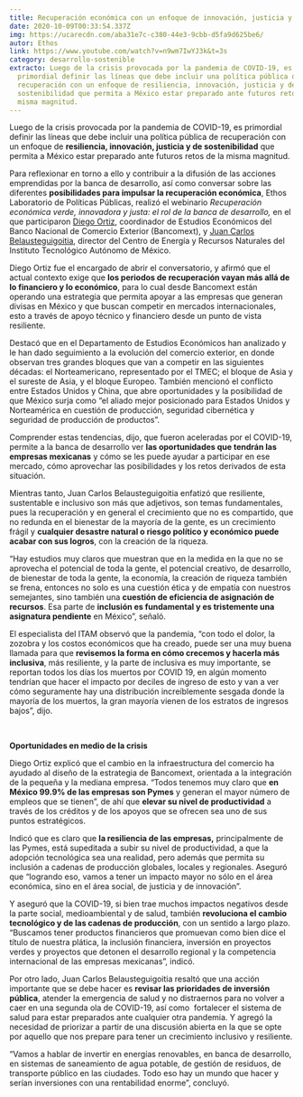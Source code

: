```yaml
---
title: Recuperación económica con un enfoque de innovación, justicia y sostenibilidad
date: 2020-10-09T00:33:54.337Z
img: https://ucarecdn.com/aba31e7c-c380-44e3-9cbb-d5fa9d625be6/
autor: Ethos
link: https://www.youtube.com/watch?v=n9wm7IwYJ3k&t=3s
category: desarrollo-sostenible
extracto: Luego de la crisis provocada por la pandemia de COVID-19, es
  primordial definir las líneas que debe incluir una política pública de
  recuperación con un enfoque de resiliencia, innovación, justicia y de
  sostenibilidad que permita a México estar preparado ante futuros retos de la
  misma magnitud.
---
```

Luego de la crisis provocada por la pandemia de COVID-19, es primordial definir las líneas que debe incluir una política pública de recuperación con un enfoque de **resiliencia, innovación, justicia y de sostenibilidad** que permita a México estar preparado ante futuros retos de la misma magnitud.

Para reflexionar en torno a ello y contribuir a la difusión de las acciones emprendidas por la banca de desarrollo, así como conversar sobre las diferentes **posibilidades para impulsar la recuperación económica**, Ethos Laboratorio de Políticas Públicas, realizó el webinario *Recuperación económica verde, innovadora y justa: el rol de la banca de desarrollo,* en el que participaron [Diego Ortiz](https://www.linkedin.com/in/diego-ortiz-8a5b3760/?originalSubdomain=mx), coordinador de Estudios Económicos del Banco Nacional de Comercio Exterior (Bancomext), y [Juan Carlos Belausteguigoitia](https://facultad.itam.mx/en/facultad/6610110897-juan-carlos-belausteguigoitia-rius), director del Centro de Energía y Recursos Naturales del Instituto Tecnológico Autónomo de México. 

Diego Ortiz fue el encargado de abrir el conversatorio, y afirmó que el actual contexto exige que **los periodos de recuperación vayan más allá de lo financiero y lo económico**, para lo cual desde Bancomext están operando una estrategia que permita apoyar a las empresas que generan divisas en México y que buscan competir en mercados internacionales, esto a través de apoyo técnico y financiero desde un punto de vista resiliente.

Destacó que en el Departamento de Estudios Económicos han analizado y le han dado seguimiento a la evolución del comercio exterior, en donde observan tres grandes bloques que van a competir en las siguientes décadas: el Norteamericano, representado por el TMEC; el bloque de Asia y el sureste de Asia, y el bloque Europeo. También mencionó el conflicto entre Estados Unidos y China, que abre oportunidades y la posibilidad de que México surja como “el aliado mejor posicionado para Estados Unidos y Norteamérica en cuestión de producción, seguridad cibernética y seguridad de producción de productos”.

Comprender estas tendencias, dijo, que fueron aceleradas por el COVID-19, permite a la banca de desarrollo ver **las oportunidades que tendrán las empresas mexicanas** y cómo se les puede ayudar a participar en ese mercado, cómo aprovechar las posibilidades y los retos derivados de esta situación.

Mientras tanto, Juan Carlos Belausteguigoitia enfatizó que resiliente, sustentable e inclusivo son más que adjetivos, son temas fundamentales, pues la recuperación y en general el crecimiento que no es compartido, que no redunda en el bienestar de la mayoría de la gente, es un crecimiento frágil y **cualquier desastre natural o riesgo político y económico puede acabar con sus logros**, con la creación de la riqueza.

“Hay estudios muy claros que muestran que en la medida en la que no se aprovecha el potencial de toda la gente, el potencial creativo, de desarrollo, de bienestar de toda la gente, la economía, la creación de riqueza también se frena, entonces no solo es una cuestión ética y de empatía con nuestros semejantes, sino también una **cuestión de eficiencia de asignación de recursos**. Esa parte de **inclusión es fundamental y es tristemente una asignatura pendiente** en México”, señaló.

El especialista del ITAM observó que la pandemia, “con todo el dolor, la zozobra y los costos económicos que ha creado, puede ser una muy buena llamada para que **revisemos la forma en cómo crecemos y hacerla más inclusiva**, más resiliente, y la parte de inclusiva es muy importante, se reportan todos los días los muertos por COVID 19, en algún momento tendrían que hacer el impacto por deciles de ingreso de esto y van a ver cómo seguramente hay una distribución increíblemente sesgada donde la mayoría de los muertos, la gran mayoría vienen de los estratos de ingresos bajos”, dijo.

 

**Oportunidades en medio de la crisis**

Diego Ortiz explicó que el cambio en la infraestructura del comercio ha ayudado al diseño de la estrategia de Bancomext, orientada a la integración de la pequeña y la mediana empresa. “Todos tenemos muy claro que **en México 99.9% de las empresas son Pymes** y generan el mayor número de empleos que se tienen”, de ahí que **elevar su nivel de productividad** a través de los créditos y de los apoyos que se ofrecen sea uno de sus puntos estratégicos. 

Indicó que es claro que **la resiliencia de las empresas,** principalmente de las Pymes, está supeditada a subir su nivel de productividad, a que la adopción tecnológica sea una realidad, pero además que permita su inclusión a cadenas de producción globales, locales y regionales. Aseguró que “logrando eso, vamos a tener un impacto mayor no sólo en el área económica, sino en el área social, de justicia y de innovación”.

Y aseguró que la COVID-19, si bien trae muchos impactos negativos desde la parte social, medioambiental y de salud, también **revoluciona el cambio tecnológico y de las cadenas de producción**, con un sentido a largo plazo. “Buscamos tener productos financieros que promuevan como bien dice el título de nuestra plática, la inclusión financiera, inversión en proyectos verdes y proyectos que detonen el desarrollo regional y la competencia internacional de las empresas mexicanas”, indicó.

Por otro lado, Juan Carlos Belausteguigoitia resaltó que una acción importante que se debe hacer es **revisar las prioridades de inversión pública**, atender la emergencia de salud y no distraernos para no volver a caer en una segunda ola de COVID-19, así como  fortalecer el sistema de salud para estar preparados ante cualquier otra pandemia. Y agregó la necesidad de priorizar a partir de una discusión abierta en la que se opte por aquello que nos prepare para tener un crecimiento inclusivo y resiliente.

“Vamos a hablar de invertir en energías renovables, en banca de desarrollo, en sistemas de saneamiento de agua potable, de gestión de residuos, de transporte público en las ciudades. Todo eso hay un mundo que hacer y serían inversiones con una rentabilidad enorme”, concluyó.